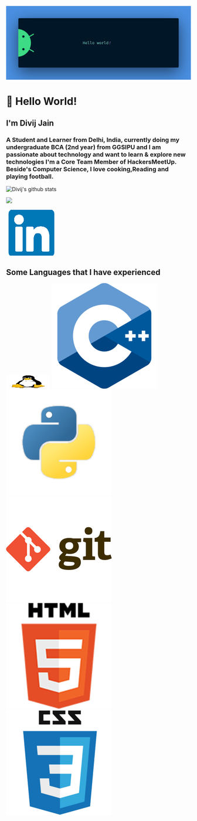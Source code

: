 

<!--
**diiviij/diiviij** is a ✨ _special_ ✨ repository because its `README.md` (this file) appears on your GitHub profile.-->
<img src="d.png">
<body style="background-image:bg.webp;">
<h1>  👋 Hello World! </h1></center>
<h2> I'm Divij Jain </h2>
<h3> A Student and Learner from Delhi, India, currently doing my undergraduate BCA (2nd year) from GGSIPU and I am passionate about technology and want to learn & explore new technologies I'm a Core Team Member of HackersMeetUp. Beside's Computer Science, I love cooking,Reading and playing football.</h3>

   ![Divij's github stats](https://github-readme-stats.vercel.app/api?username=diiviij&count_private=true)

![](https://komarev.com/ghpvc/?username=diiviij&color=green)


<a href="https://linkedin.com/in/divij-jain-625b651a5"><img src="link.png"></a></img>
   
 <h2>Some Languages that I have experienced   </h2>
 <div>
   
   <img src="1.png" style="height:5ex;width:120px;">
   <img src="2.png" style="max-width:50ex;">
   <img src="3.png">
   <img src="4.png">
   <img src="5.png">
   <img src="6.png"></img>
</div>
</body>
